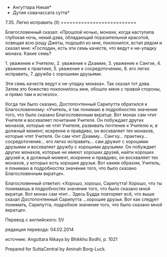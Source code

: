 * Ангуттара Никая*
* Дутия совачассата сутта*

7\.35\. Легко исправить \(II\)
\=\=\=\=\=\=\=\=\=\=\=\=\=\=\=\=\=\=\=\=\=\=\=\=\=\=

Благословенный сказал: «Прошлой ночью, монахи, когда наступила глубокая ночь, некий дэва, обладающий поразительной красотой, освещая всю рощу Джеты, подошёл ко мне, поклонился, встал рядом и сказал мне: «Господин, есть эти семь качеств, что ведут к не\-упадку монаха\. Какие семь?

1\. уважение к Учителю,
2\. уважение к Дхамме,
3\. уважение к Сангхе,
4\. уважение к практике,
5\. уважение к сосредоточению,
6\. его легко исправить,
7\. дружба с хорошими друзьями\.

Эти семь качеств ведут к не\-упадку монаха»\. Так сказал тот дэва\. Затем это божество поклонилось мне, обошло меня с правой стороны, и прямо там и исчезло»\.

Когда так было сказано, Достопочтенный Сарипутта обратился к Благословенному: «Учитель, я так понимаю в подробностях значение того, что было сказано Благословенным вкратце\. Вот монах сам чтит Учителя и восхваляет почитание Учителя\. Он побуждает других монахов, которые не чтят Учителя, развивать почтение к Учителю и, в должный момент, искренне и правдиво, он восхваляет тех монахов, которые чтят Учителя\. Он сам чтит Дхамму… Сангху… практику… сосредоточение… его легко исправить… сам дружит с хорошими друзьями и восхваляет дружбу с хорошими друзьями\. Он побуждает других монахов, которые не имеют хороших друзей, найти хороших друзей и, в должный момент, искренне и правдиво, он восхваляет тех монахов, у которых есть хорошие друзья\. Вот каким образом, Учитель, я понимаю в подробностях значение того, что было сказано Благословенным вкратце»\.

Благословенный ответил: «Хорошо, хорошо, Сарипутта\! Хорошо, что ты понимаешь в подробностях значение того, что было сказано мной вкратце\. Вот монах сам чтит… Здесь Будда повторяет всё, что выше сказал Достопочтенный Сарипутта …хорошие друзья\. Вот как следует понимать, Сарипутта, подробное значение того, что было сказано мной вкратце»\.

Перевод с английского: SV

редакция перевода: 04\.02\.2014

источник: Anguttara Nikaya by Bhikkhu Bodhi, p\. 1021

Prepared for SuttaCentral by Aminah Borg\-Luck\.